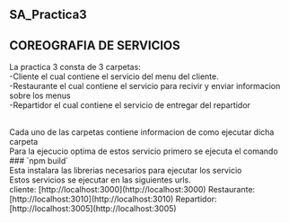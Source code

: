 ## SA_Practica3

## COREOGRAFIA DE SERVICIOS

La practica 3 consta de 3 carpetas:
<br>
-Cliente el cual contiene el servicio del menu del cliente.
<br>
-Restaurante el cual contiene el servicio para recivir y enviar informacion sobre los menus
<br>
-Repartidor el cual contiene el servicio de entregar del repartidor

<br>
Cada uno de las carpetas contiene informacion de como ejecutar dicha carpeta

<br>
Para la ejecucio optima de estos servicio primero se ejecuta el comando
<br>
### `npm build`
<br>
Esta instalara las librerias necesarios para ejecutar los servicio

<br>
Estos servicios se ejecutar en las siguientes urls.
<br>
cliente: [http://localhost:3000](http://localhost:3000) 
Restaurante: [http://localhost:3010](http://localhost:3010) 
Repartidor: [http://localhost:3005](http://localhost:3005)
